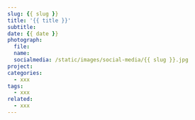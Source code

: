 ```yaml
---
slug: {{ slug }}
title: '{{ title }}'
subtitle: 
date: {{ date }}
photograph: 
  file: 
  name: 
  socialmedia: /static/images/social-media/{{ slug }}.jpg
project: 
categories:
  - xxx
tags:
  - xxx
related:
  - xxx
---
```




<!-- more -->

